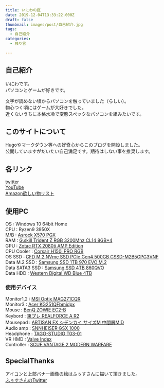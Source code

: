 ```yaml
---
title: いにわの庭
date: 2019-12-04T13:33:22.000Z
draft: false
thumbnail: images/post/自己紹介.jpg
tags:
  - 自己紹介
categories:
  - 独り言

---
```


## 自己紹介

いにわです。  
パソコンとゲームが好きです。  

文字が読めない頃からパソコンを触っていました（らしい）。  
物心つく頃にはゲームが大好きでした。  
近くないうちに本格水冷で変態スペックなパソコンを組みたいです。  

## このサイトについて

Hugoやマークダウン等への好奇心からこのブログを開設しました。    
公開していますがだいたい自己満足です。期待はしない事を推奨します。  

## 各リンク

[twitter](https://twitter.com/iniwach)  
[YouTube](https://www.youtube.com/channel/UCLaOje60cy_9qPJkB_G-AwA?view_as)  
[Amazon欲しい物リスト](https://www.amazon.co.jp/hz/wishlist/ls/W24N0AURVEG1/ref=as_li_ss_tl?_encoding=UTF8&type=wishlist&linkCode=ll2&tag=iniwa-22&linkId=edd103709335d132eebad0fa5b616b46&language=ja_JP)

## 使用PC

OS : Windows 10 64bit Home  
CPU : Ryzen9 3950X  
M/B : [Asrock X570 PGX](https://www.amazon.co.jp/gp/product/B07THYPNC9/ref=as_li_ss_tl?ie=UTF8&psc=1&linkCode=ll1&tag=iniwa-22&linkId=6d223f138805f861ab6a15aa0fad4786&language=ja_JP)  
RAM : [G.skill Trident Z RGB 3200Mhz CL14 8GB*4](https://www.ark-pc.co.jp/i/11737527/)  
GPU : [Zotac RTX 2080ti AMP Edition](https://www.amazon.co.jp/gp/product/B07GRYKSXT/ref=as_li_ss_tl?ie=UTF8&psc=1&linkCode=ll1&tag=iniwa-22&linkId=e3f1a103167de4a62fd85d0328cb4323&language=ja_JP)  
CPU Cooler : [Corsair H150i PRO RGB](https://www.amazon.co.jp/gp/product/B077FZPCRH/ref=as_li_ss_tl?ie=UTF8&psc=1&linkCode=ll1&tag=iniwa-22&linkId=5d37f3e4b46f1ecd997081eff8214580&language=ja_JP)  
OS SSD : [CFD M.2 NVme SSD PCIe Gen4 500GB CSSD-M2B5GPG3VNF](https://www.amazon.co.jp/gp/product/B07X9Y917M/ref=as_li_ss_tl?ie=UTF8&psc=1&linkCode=ll1&tag=iniwa-22&linkId=bbc936646b05c74e2d7e3c5cf04174cd&language=ja_JP)  
Data M.2 SSD : [Samsung SSD 1TB 970 EVO M.2](https://www.amazon.co.jp/gp/product/B07CKQ3RCH/ref=as_li_ss_tl?ie=UTF8&psc=1&linkCode=ll1&tag=iniwa-22&linkId=8ec12cae5df120bf647fb46bca74a07f&language=ja_JP)  
Data SATA3 SSD : [Samsung SSD 4TB 860QVO](https://www.amazon.co.jp/gp/product/B07MQY95M7/ref=as_li_ss_tl?ie=UTF8&psc=1&linkCode=ll1&tag=iniwa-22&linkId=0f371e8b14b6c4f87eb537a94dbca382&language=ja_JP)  
Data HDD : [Western Digital WD Blue 4TB](https://www.amazon.co.jp/gp/product/B07999788F/ref=as_li_ss_tl?ie=UTF8&psc=1&linkCode=ll1&tag=iniwa-22&linkId=818a6aa083bfef9e3bbab8067430f118&language=ja_JP)

### 使用デバイス

Monitor1,2 : [MSI Optix MAG271CQR](https://www.amazon.co.jp/gp/product/B07KXW614S/ref=as_li_ss_tl?ie=UTF8&psc=1&linkCode=ll1&tag=iniwa-22&linkId=a97f9f6b2018a853f0e14397e0ccc8c6&language=ja_JP)  
Monitor3 : [Acer KG251QFbmidpx](https://www.amazon.co.jp/gp/product/B0756CV1CG/ref=as_li_ss_tl?ie=UTF8&psc=1&linkCode=ll1&tag=iniwa-22&linkId=b369874668dcba99e7fc65392d386cef&language=ja_JP)  
Mouse : [BenQ ZOWIE EC2-B](https://www.amazon.co.jp/gp/product/B077PC2WQQ/ref=as_li_ss_tl?ie=UTF8&psc=1&linkCode=ll1&tag=iniwa-22&linkId=63cd0f80b15b1225813c1a20b93df004&language=ja_JP)  
Keybord : [東プレ REALFORCE A R2](https://www.amazon.co.jp/gp/product/B077Q451L9/ref=as_li_ss_tl?ie=UTF8&psc=1&linkCode=ll1&tag=iniwa-22&linkId=f6c42a3e0d6d3b3abc750035f64bce4e&language=ja_JP)  
Mousepad : [ARTISAN FX シデンカイ サイズM 中間層MID](https://www.artisan-jp.com/fx-shidenkai.html)  
Audio amp : [SNNHEISER GSX 1000](https://www.amazon.co.jp/gp/product/B01LDTP484/ref=as_li_ss_tl?ie=UTF8&psc=1&linkCode=ll1&tag=iniwa-22&linkId=5eba74e51dcb2d91baab38b1908a1513&language=ja_JP)  
Headphone : [TAGO-STUDIO T03-01](https://www.e-earphone.jp/tago-studio/takasaki-t3-01)  
VR HMD : [Valve Index](https://store.steampowered.com/valveindex)  
Controller : [SCUF VANTAGE 2 MODERN WARFARE](https://gaming.sazabies.com/products/detail/307)  

## SpecialThanks  

アイコンと上部バナー画像の絵はふぅすさんに描いて頂きました。  
[ふぅすさんのTwitter](https://twitter.com/Hu_Shimaster)
